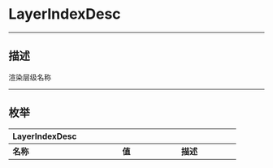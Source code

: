 # LayerIndexDesc

------------------------------------------------------------------------------------------
## 描述

渲染层级名称

------------------------------------------------------------------------------------------
## 枚举

|<div style="width:200px">LayerIndexDesc</div>|<div style="width:100px"></div>|<div style="width:100px"></div>|
|:---|:---|:---|
|**名称**|**值**|**描述**|

